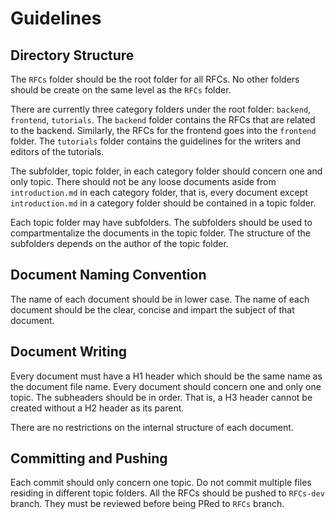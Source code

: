 # Guidelines

## Directory Structure 

The `RFCs` folder should be the root folder for all RFCs. No other folders should be create on the same level as the `RFCs` folder. 

There are currently three category folders under the root folder: `backend`, `frontend`, `tutorials`. The `backend` folder contains the RFCs that are related to the backend. Similarly, the RFCs for the frontend goes into the `frontend` folder. The `tutorials` folder contains the guidelines for the writers and editors of the tutorials. 

The subfolder, topic folder, in each category folder should concern one and only topic. There should not be any loose documents aside from `introduction.md` in each category folder, that is, every document except `introduction.md` in a category folder should be contained in a topic folder. 

Each topic folder may have subfolders. The subfolders should be used to compartmentalize the documents in the topic folder. The structure of the subfolders depends on the author of the topic folder. 

## Document Naming Convention

The name of each document should be in lower case. The name of each document should be the clear, concise and impart the subject of that document. 

## Document Writing

Every document must have a H1 header which should be the same name as the document file name. Every document should concern one and only one topic. The subheaders should be in order. That is, a H3 header cannot be created without a H2 header as its parent. 

There are no restrictions on the internal structure of each document. 

## Committing and Pushing

Each commit should only concern one topic. Do not commit multiple files residing in different topic folders. All the RFCs should be pushed to `RFCs-dev` branch. They must be reviewed before being PRed to `RFCs` branch. 
